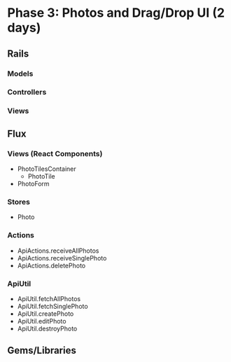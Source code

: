 # Phase 3: Photos and Drag/Drop UI (2 days)

## Rails
### Models

### Controllers

### Views

## Flux
### Views (React Components)
* PhotoTilesContainer
  - PhotoTile
* PhotoForm

### Stores
* Photo

### Actions
* ApiActions.receiveAllPhotos
* ApiActions.receiveSinglePhoto
* ApiActions.deletePhoto

### ApiUtil
* ApiUtil.fetchAllPhotos
* ApiUtil.fetchSinglePhoto
* ApiUtil.createPhoto
* ApiUtil.editPhoto
* ApiUtil.destroyPhoto

## Gems/Libraries
